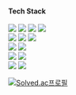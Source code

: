 <!-- 👩🏻‍💻 CHOI SOOBHIN  
💻 Dept. IT Engineering    
 -->
 
#### Tech Stack
<img src="https://img.shields.io/badge/JavaScript-F7DF1E?style=flat-square&logo=JavaScript&logoColor=white"/> <img src="https://img.shields.io/badge/Python-3766AB?style=flat-square&logo=Python&logoColor=white"/> <img src="https://img.shields.io/badge/HTML5-E34F26?style=flat-square&logo=HTML5&logoColor=white"/> <img src="https://img.shields.io/badge/CSS3-1572B6?style=flat-square&logo=CSS3&logoColor=white"/>
<br/>
  <img src="https://img.shields.io/badge/React-7ddfff?style=flat-square&logo=React&logoColor=black"/> <img src="https://img.shields.io/badge/React Native-61DAFB?style=flat-square&logo=React&logoColor=white"/> <img src="https://img.shields.io/badge/styled_components-e084c6?style=flat-square&logo=styled-components&logoColor=white"/>
 <br/>
 <img src="https://img.shields.io/badge/MySQL-4479A1?style=flat-square&logo=MySQL&logoColor=white"/> <img src="https://img.shields.io/badge/MongoDB-47A248?style=flat-square&logo=MongoDB&logoColor=white"/>
<br/>
 <img src="https://img.shields.io/badge/AWS-232F3E?style=flat-square&logo=AmazonAWS&logoColor=white"/> <img src="https://img.shields.io/badge/Firebase-FFCA28?style=flat-square&logo=Firebase&logoColor=white"/>
</br>
 <img src="https://img.shields.io/badge/Git-f05030?style=flat-square&logo=Git&logoColor=white"/> <img src="https://img.shields.io/badge/GitHub-black?style=flat-square&logo=GitHub&logoColor=white"/>

[![Solved.ac프로필](http://mazassumnida.wtf/api/mini/generate_badge?boj=tnqls1211v)](https://solved.ac/tnqls1211v)


<!--  <img src="https://img.shields.io/badge/Node.js-339933?style=flat-square&logo=Node.js&logoColor=white"/> -->
<!-- <img src="https://img.shields.io/badge/Express-000000?style=flat-square&logo=Express&logoColor=white"/>  -->
<!-- [![Solved.ac Profile](http://mazassumnida.wtf/api/v2/generate_badge?boj=tnqls1211v)](https://solved.ac/tnqls1211v/) -->
<!-- <img src="https://img.shields.io/badge/SpringBoot-6DB33F?style=flat-square&logo=SpringBoot&logoColor=white"/> -->
<!-- <img src="https://img.shields.io/badge/TypeScript-2d79c7?style=flat-square&logo=TypeScript&logoColor=white"/> -->
<!-- <img src="https://img.shields.io/badge/Redux-7649bb?style=flat-square&logo=Redux&logoColor=white"/> -->
<!-- <img src="https://img.shields.io/badge/Koa-33333D?style=flat-square&logo=Koa&logoColor=white"/> -->
